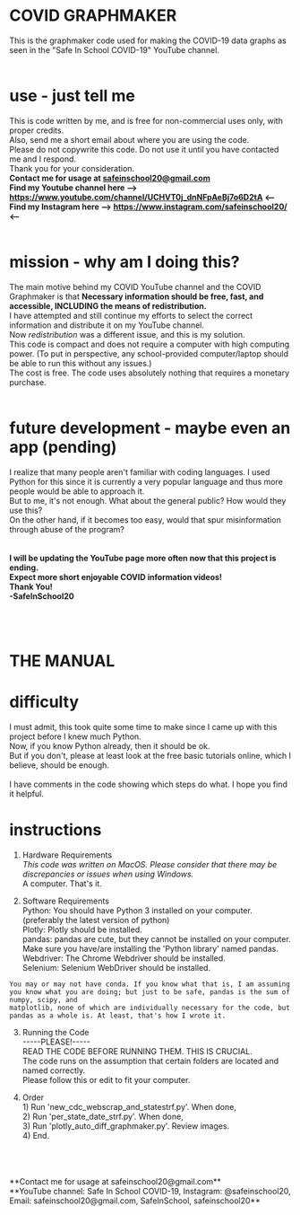 # COVID GRAPHMAKER
This is the graphmaker code used for making the COVID-19 data graphs as seen in the "Safe In School COVID-19" YouTube channel.
<br />
<br />
# use - just tell me
This is code written by me, and is free for non-commercial uses only, with proper credits. <br />
Also, send me a short email about where you are using the code. <br />
Please do not copywrite this code. Do not use it until you have contacted me and I respond. <br />
Thank you for your consideration. <br />
**Contact me for usage at safeinschool20@gmail.com** <br />
**Find my Youtube channel here --> https://www.youtube.com/channel/UCHVT0j_dnNFpAeBj7o6D2tA <--** <br />
**Find my Instagram here --> https://www.instagram.com/safeinschool20/ <--**
<br />
<br />
# mission - why am I doing this?
The main motive behind my COVID YouTube channel and the COVID Graphmaker is that **Necessary information should be free, fast, and accessible, INCLUDING the means of redistribution.** <br />
I have attempted and still continue my efforts to select the correct information and distribute it on my YouTube channel. <br />
Now *redistribution* was a different issue, and this is my solution.
<br />
This code is compact and does not require a computer with high computing power. (To put in perspective, any school-provided computer/laptop should be able to run this without any issues.) <br />
The cost is free. The code uses absolutely nothing that requires a monetary purchase.
<br />
<br />
# future development - maybe even an app (pending)
I realize that many people aren't familiar with coding languages. I used Python for this since it is currently a very popular language and thus more people would be able to approach it. <br />
But to me, it's not enough. What about the general public? How would they use this? <br />
On the other hand, if it becomes too easy, would that spur misinformation through abuse of the program? <br />
<br />
<br />
**I will be updating the YouTube page more often now that this project is ending. <br />
Expect more short enjoyable COVID information videos! <br />
Thank You! <br />
-SafeInSchool20**
<br />
<br />
<br />
<br />
# THE MANUAL

# difficulty
I must admit, this took quite some time to make since I came up with this project before I knew much Python. <br />
Now, if you know Python already, then it should be ok. <br />
But if you don't, please at least look at the free basic tutorials online, which I believe, should be enough. <br />
<br />
I have comments in the code showing which steps do what. I hope you find it helpful.
<br />

# instructions
  1. Hardware Requirements <br />
    *This code was written on MacOS. Please consider that there may be discrepancies or issues when using Windows.* <br />
    A computer. That's it.
    
  2. Software Requirements <br />
    Python: You should have Python 3 installed on your computer. (preferably the latest version of python) <br />
    Plotly: Plotly should be installed. <br />
    pandas: pandas are cute, but they cannot be installed on your computer. Make sure you have/are installing the 'Python library' named pandas. <br />
    Webdriver: The Chrome Webdriver should be installed. <br />
    Selenium: Selenium WebDriver should be installed. <br />
    
    You may or may not have conda. If you know what that is, I am assuming you know what you are doing; but just to be safe, pandas is the sum of numpy, scipy, and 
    matplotlib, none of which are individually necessary for the code, but pandas as a whole is. At least, that's how I wrote it.
    
  3. Running the Code <br />
    -----PLEASE!----- <br />
    READ THE CODE BEFORE RUNNING THEM. THIS IS CRUCIAL. <br />
    The code runs on the assumption that certain folders are located and named correctly. <br />
    Please follow this or edit to fit your computer.

  4. Order <br />
    1) Run 'new_cdc_webscrap_and_statestrf.py'.   When done, <br />
    2) Run 'per_state_date_strf.py'.              When done, <br />
    3) Run 'plotly_auto_diff_graphmaker.py'.      Review images. <br />
    4) End.
 <br />
 <br />
 <br />
 **Contact me for usage at safeinschool20@gmail.com** <br />
 **YouTube channel: Safe In School COVID-19, Instagram: @safeinschool20, Email: safeinschool20@gmail.com, SafeInSchool, safeinschool20**
